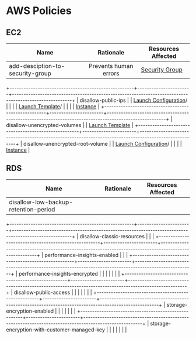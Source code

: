 # AWS Policies

## EC2

| Name                                                | Rationale             | Resources Affected                                                                                    |
| --------------------------------------------------- |:---------------------:|-------------------------------------------------------------------------------------------------------|
| add-desciption-to-security-group                    | Prevents human errors | [Security Group](https://www.pulumi.com/registry/packages/aws/api-docs/ec2/securitygroup/)            |
+-----------------------------------------------------+-----------------------+-------------------------------------------------------------------------------------------------------+
| disallow-public-ips                                |                       | [Launch Configuration](https://www.pulumi.com/registry/packages/aws/api-docs/ec2/launchconfiguration)/ |
|                                                     |                       | [Launch Template](https://www.pulumi.com/registry/packages/aws/api-docs/ec2/launchtemplate)/           |
|                                                     |                       | [Instance](https://www.pulumi.com/registry/packages/aws/api-docs/ec2/instance/)                       |
+-----------------------------------------------------+-----------------------+-------------------------------------------------------------------------------------------------------+
| disallow-unencrypted-volumes                       |                       | [Launch Template](https://www.pulumi.com/registry/packages/aws/api-docs/ec2/launchtemplate)   |
+-----------------------------------------------------+-----------------------+-------------------------------------------------------------------------------------------------------+
| disallow-unencrypted-root-volume                   |                       | [Launch Configuration](https://www.pulumi.com/registry/packages/aws/api-docs/ec2/launchconfiguration)/ |
|                                                     |                       | [Instance](https://www.pulumi.com/registry/packages/aws/api-docs/ec2/instance/)                       |


## RDS

| Name                                                | Rationale             | Resources Affected                                                                                    |
| --------------------------------------------------- |:---------------------:|-------------------------------------------------------------------------------------------------------|
| disallow-low-backup-retention-period                |                       |            |
+-----------------------------------------------------+-----------------------+-------------------------------------------------------------------------------------------------------+
| disallow-classic-resources                          |                       |  |
+-----------------------------------------------------+-----------------------+-------------------------------------------------------------------------------------------------------+
| performance-insights-enabled                        |                       |    |
+-----------------------------------------------------+-----------------------+-------------------------------------------------------------------------------------------------------+
| performance-insights-encrypted                      |                       |  |
|                                                     |                       |                      |
+-----------------------------------------------------+-----------------------+-------------------------------------------------------------------------------------------------------+
| disallow-public-access                     |                       |  |
|                                                     |                       |                      |
+-----------------------------------------------------+-----------------------+-------------------------------------------------------------------------------------------------------+
| storage-encryption-enabled                         |                       |  |
|                                                     |                       |                      |
+-----------------------------------------------------+-----------------------+-------------------------------------------------------------------------------------------------------+
| storage-encryption-with-customer-managed-key                         |                       |  |
|                                                     |                       |                      |

